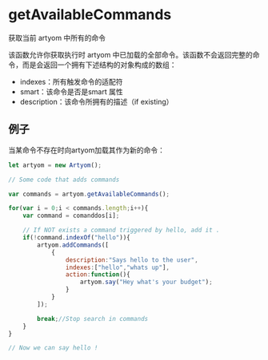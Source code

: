 # getAvailableCommands

获取当前 artyom 中所有的命令

该函数允许你获取执行时 artyom 中已加载的全部命令。该函数不会返回完整的命令，而是会返回一个拥有下述结构的对象构成的数组：

- indexes：所有触发命令的适配符
- smart：该命令是否是smart 属性
- description：该命令所拥有的描述（if existing）

## 例子

当某命令不存在时向artyom加载其作为新的命令：

```javascript
let artyom = new Artyom();

// Some code that adds commands

var commands = artyom.getAvailableCommands();

for(var i = 0;i < commands.length;i++){
    var command = comanddos[i];

    // If NOT exists a command triggered by hello, add it . 
    if(!command.indexOf("hello")){
        artyom.addCommands([
            {
                description:"Says hello to the user",
                indexes:["hello","whats up"],
                action:function(){
                    artyom.say("Hey what's your budget");
                }
            }
        ]);

        break;//Stop search in commands
    }
}

// Now we can say hello !
```